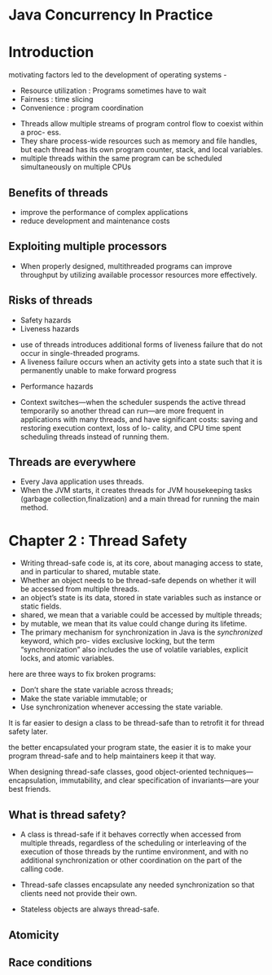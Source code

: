

Java Concurrency In Practice
==

Introduction
==
motivating factors led to the development of operating systems -
 * Resource utilization : Programs sometimes have to wait
 * Fairness : time slicing
 * Convenience : program coordination

-  Threads allow multiple streams of program control flow to coexist within a proc- ess.
- They share process-wide resources such as memory and file handles, but each thread has its own program counter, stack, and local variables.
- multiple threads within the same program can be scheduled simultaneously on multiple CPUs

Benefits of threads
--
 - improve the performance of complex applications
 - reduce development and maintenance costs

Exploiting multiple processors
--
- When properly designed, multithreaded programs can improve throughput by utilizing available processor resources more effectively.

Risks of threads
--
* Safety hazards
* Liveness hazards
 - use of threads introduces additional forms of liveness failure that do not occur in single-threaded programs.
 - A liveness failure occurs when an activity gets into a state such that it is permanently unable to make forward progress
* Performance hazards
 - Context switches—when the scheduler suspends the active thread temporarily so another thread can run—are more frequent in applications with many threads, and have significant costs: saving and restoring execution context, loss of lo- cality, and CPU time spent scheduling threads instead of running them.

Threads are everywhere
--
- Every Java application uses threads.
-  When the JVM starts, it creates threads for JVM housekeeping tasks (garbage collection,finalization) and a main thread for running the main method.

Chapter 2 : Thread Safety
==
- Writing thread-safe code is, at its core, about managing access to state, and in particular to shared, mutable state.
- Whether an object needs to be thread-safe depends on whether it will be accessed from multiple threads.
- an object’s state is its data, stored in state variables such as instance or static fields.
- shared, we mean that a variable could be accessed by multiple threads;
- by mutable, we mean that its value could change during its lifetime.
- The primary mechanism for synchronization in Java is the *synchronized* keyword, which pro- vides exclusive locking, but the term “synchronization” also includes the use of volatile variables, explicit locks, and atomic variables.

here are three ways to fix broken programs:
* Don’t share the state variable across threads;
* Make the state variable immutable; or
* Use synchronization whenever accessing the state variable.

It is far easier to design a class to be thread-safe than to retrofit it for thread safety later.

the better encapsulated your program state, the easier it is to make your program thread-safe and to help maintainers keep it that way.

When designing thread-safe classes, good object-oriented techniques— encapsulation, immutability, and clear specification of invariants—are your best friends.

What is thread safety?
---
 - A class is thread-safe if it behaves correctly when accessed from multiple threads, regardless of the scheduling or interleaving of the execution of those threads by the runtime environment, and with no additional synchronization or other coordination on the part of the calling code.

 - Thread-safe classes encapsulate any needed synchronization so that clients need not provide their own.

 - Stateless objects are always thread-safe.


Atomicity
---
Race conditions
---
